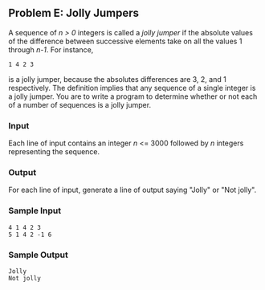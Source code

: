 ## Problem E: Jolly Jumpers

A sequence of _n > 0_ integers is called a _jolly jumper_ if the absolute
values of the difference between successive elements take on all the values 1
through _n-1_. For instance,

    
    
    1 4 2 3
    

is a jolly jumper, because the absolutes differences are 3, 2, and 1
respectively. The definition implies that any sequence of a single integer is
a jolly jumper. You are to write a program to determine whether or not each of
a number of sequences is a jolly jumper.

### Input

Each line of input contains an integer _n_ <= 3000 followed by _n_ integers
representing the sequence.

### Output

For each line of input, generate a line of output saying "Jolly" or "Not
jolly".

### Sample Input

    
    
    4 1 4 2 3
    5 1 4 2 -1 6
    

### Sample Output

    
    
    Jolly
    Not jolly
    

